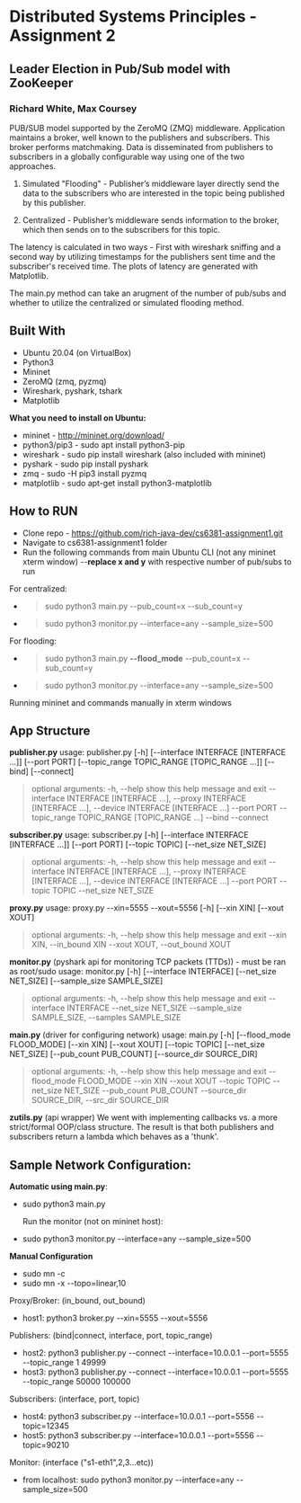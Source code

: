 # Distributed Systems Principles - Assignment 2
## Leader Election in Pub/Sub model with ZooKeeper
### Richard White, Max Coursey 


PUB/SUB model supported by the ZeroMQ (ZMQ) middleware. Application maintains a broker, well known to the publishers and subscribers. This broker performs matchmaking. Data is disseminated from publishers to subscribers in a globally configurable way using one of the two approaches.
1) Simulated "Flooding" - Publisher’s middleware layer directly send the data to the subscribers who are interested in the topic being published by this publisher. 

2) Centralized -  Publisher’s middleware sends information to the broker, which then sends on to the subscribers for this topic.

The latency is calculated in two ways - First with wireshark sniffing and a second way by utilizing timestamps for the publishers sent time and the subscriber's received time.  The plots of latency are generated with Matplotlib.

The main.py method can take an arugment of the number of pub/subs and whether to utilize the centralized or simulated flooding method.

## Built With
- Ubuntu 20.04 (on VirtualBox)
- Python3 
- Mininet
- ZeroMQ (zmq, pyzmq)
- Wireshark, pyshark, tshark 
- Matplotlib

**What you need to install on Ubuntu:**
- mininet - http://mininet.org/download/
- python3/pip3  - sudo apt install python3-pip
- wireshark - sudo pip install wireshark (also included with mininet)
- pyshark - sudo pip install pyshark
- zmq - sudo -H pip3 install pyzmq
- matplotlib - sudo apt-get install python3-matplotlib

## How to RUN 
- Clone repo - https://github.com/rich-java-dev/cs6381-assignment1.git
- Navigate to cs6381-assignment1 folder
- Run the following commands from main Ubuntu CLI (not any mininet xterm window)
--**replace x and y** with respective number of pub/subs to run 

For centralized:
- >sudo python3 main.py --pub_count=x --sub_count=y
- >sudo python3 monitor.py --interface=any --sample_size=500 

For flooding: 
- >sudo python3 main.py **--flood_mode**  --pub_count=x --sub_count=y
- >sudo python3 monitor.py --interface=any --sample_size=500

Running mininet and commands manually in xterm windows


## App Structure
**publisher.py**
usage: publisher.py [-h] [--interface INTERFACE [INTERFACE ...]] [--port PORT]
                    [--topic_range TOPIC_RANGE [TOPIC_RANGE ...]] [--bind] [--connect]

>optional arguments:
  -h, --help            show this help message and exit
  --interface INTERFACE [INTERFACE ...], --proxy INTERFACE [INTERFACE ...], --device INTERFACE [INTERFACE ...]
  --port PORT
  --topic_range TOPIC_RANGE [TOPIC_RANGE ...]
  --bind
  --connect

**subscriber.py**
usage: subscriber.py [-h] [--interface INTERFACE [INTERFACE ...]] [--port PORT] [--topic TOPIC] [--net_size NET_SIZE]
>optional arguments:
  -h, --help            show this help message and exit
  --interface INTERFACE [INTERFACE ...], --proxy INTERFACE [INTERFACE ...], --device INTERFACE [INTERFACE ...]
  --port PORT
  --topic TOPIC
  --net_size NET_SIZE

**proxy.py**
usage: proxy.py --xin=5555 --xout=5556 [-h] [--xin XIN] [--xout XOUT]
>optional arguments:
  -h, --help            show this help message and exit
  --xin XIN, --in_bound XIN
  --xout XOUT, --out_bound XOUT

**monitor.py** (pyshark api for monitoring TCP packets (TTDs)) - must be ran as root/sudo
usage: monitor.py [-h] [--interface INTERFACE] [--net_size NET_SIZE]
                  [--sample_size SAMPLE_SIZE]
>optional arguments:
  -h, --help            show this help message and exit
  --interface INTERFACE
  --net_size NET_SIZE
  --sample_size SAMPLE_SIZE, --samples SAMPLE_SIZE

**main.py** (driver for configuring network)
usage: main.py [-h] [--flood_mode FLOOD_MODE] [--xin XIN] [--xout XOUT] [--topic TOPIC] [--net_size NET_SIZE] [--pub_count PUB_COUNT]
               [--source_dir SOURCE_DIR]
>optional arguments:
  -h, --help            show this help message and exit
  --flood_mode FLOOD_MODE
  --xin XIN
  --xout XOUT
  --topic TOPIC
  --net_size NET_SIZE
  --pub_count PUB_COUNT
  --source_dir SOURCE_DIR, --src_dir SOURCE_DIR

**zutils.py** (api wrapper)
We went with implementing callbacks vs. a more strict/formal OOP/class structure. The result is that both publishers and subscribers return a lambda which behaves as a 'thunk'.

## Sample Network Configuration:

**Automatic using main.py**:
-   sudo python3 main.py 

    Run the monitor (not on mininet host):
-   sudo python3 monitor.py --interface=any --sample_size=500

**Manual Configuration**
-   sudo mn -c
-   sudo mn -x --topo=linear,10

Proxy/Broker: (in_bound, out_bound)

-   host1: python3 broker.py --xin=5555 --xout=5556

Publishers: (bind|connect, interface, port, topic_range)

-   host2: python3 publisher.py --connect --interface=10.0.0.1 --port=5555 --topic_range 1 49999
-   host3: python3 publisher.py --connect --interface=10.0.0.1 --port=5555 --topic_range 50000 100000

Subscribers: (interface, port, topic)

-   host4: python3 subscriber.py --interface=10.0.0.1 --port=5556 --topic=12345
-   host5: python3 subscriber.py --interface=10.0.0.1 --port=5556 --topic=90210

Monitor: (interface ("s1-eth1",2,3...etc))

-   from localhost: sudo python3 monitor.py --interface=any --sample_size=500

 
